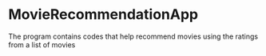 # MovieRecommendationApp
The program contains codes that help recommend movies using the ratings from a list of movies
